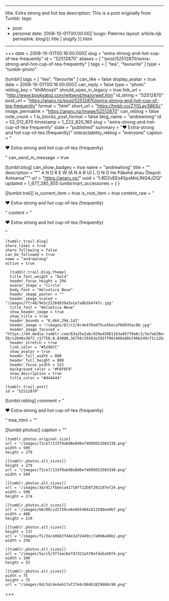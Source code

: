 
---
title: Extra strong and hot tea
description: This is a post originally from Tumblr.
tags:
  - post
  - personal
date: 2008-10-01T00:00:00Z
luogo: Palermo
layout: article.njk
permalink: blog/{{ title | slugify }}.html
---

+++
date = 2008-10-01T00:16:00.000Z
slug = "extra-strong-and-hot-cup-of-tea-frequently"
id = "52512870"
aliases = [ "/post/52512870/extra-strong-and-hot-cup-of-tea-frequently" ]
tags = [ "tea", "favourite" ]
type = "tumblr-photo"

[tumblr]
tags = [ "tea", "favourite" ]
can_like = false
display_avatar = true
date = 2008-10-01T00:16:00.000Z
can_reply = false
type = "photo"
reblog_key = "khIMzoqV"
should_open_in_legacy = true
link_url = "http://www.booksatoz.com/witsend/tea/orwell.htm"
id_string = "52512870"
post_url = "https://anaru.nz/post/52512870/extra-strong-and-hot-cup-of-tea-frequently"
format = "html"
short_url = "https://tmblr.co/ZYGLay38KXc"
image_permalink = "https://anaru.nz/image/52512870"
can_reblog = false
note_count = 1
is_blocks_post_format = false
blog_name = "andrewlong"
id = 52_512_870
timestamp = 1_222_820_160
slug = "extra-strong-and-hot-cup-of-tea-frequently"
state = "published"
summary = "♥ Extra-strong and hot cup-of-tea (frequently)"
interactability_reblog = "everyone"
caption = "<p>♥ Extra-strong and hot cup-of-tea (frequently)</p>"
can_send_in_message = true

  [tumblr.blog]
  can_show_badges = true
  name = "andrewlong"
  title = ""
  description = """
A  N  D  R  E  W (Ā N A R U)  L  O  N  G
He Pākehā ahau
Ōtepoti Aotearoa"""
  url = "https://anaru.nz/"
  uuid = "t:8D2vEEs4SpsMxLlNQ4JZIQ"
  updated = 1_677_285_855
  tumblrmart_accessories = { }

  [[tumblr.trail]]
  is_current_item = true
  is_root_item = true
  content_raw = "<p>♥ Extra-strong and hot cup-of-tea (frequently)</p>"
  content = "<p>&hearts; Extra-strong and&nbsp;hot&nbsp;cup-of-tea (frequently)</p>"

    [tumblr.trail.blog]
    share_likes = true
    share_following = false
    can_be_followed = true
    name = "andrewlong"
    active = true

      [tumblr.trail.blog.theme]
      title_font_weight = "bold"
      header_focus_height = 294
      avatar_shape = "circle"
      body_font = "Helvetica Neue"
      header_image_poster = ""
      header_image_scaled = "/images/ff/48/9e5c2226d838a5a1e7a8b1b4f47c.jpg"
      title_font = "Helvetica Neue"
      show_header_image = true
      show_title = true
      header_bounds = "0,664,294,142"
      header_image = "/images/87/c2/8c4e470ad75ce56ecaf0d935ac86.jpg"
      header_image_focused = "https://64.media.tumblr.com/63a35e2abc929ed26811b3a85770a6c3/3e7a638ec7f9dd6a-5b/s2048x3072_c17750,0,83000,36750/29363e1937f981968abbb740b249cf1c12b201da.jpg"
      header_stretch = true
      link_color = "#529ECC"
      show_avatar = true
      header_full_width = 800
      header_full_height = 800
      header_focus_width = 522
      background_color = "#F6F6F6"
      show_description = true
      title_color = "#444444"

    [tumblr.trail.post]
    id = "52512870"

  [tumblr.reblog]
  comment = "<p>♥ Extra-strong and hot cup-of-tea (frequently)</p>"
  tree_html = ""

  [[tumblr.photos]]
  caption = ""

    [tumblr.photos.original_size]
    url = "/images/73/e7/133f9ab98e8d6ef4095652503330.png"
    width = 509
    height = 279

    [[tumblr.photos.alt_sizes]]
    height = 279
    url = "/images/73/e7/133f9ab98e8d6ef4095652503330.png"
    width = 509

    [[tumblr.photos.alt_sizes]]
    url = "/images/3d/41/fbbeca41710ff22b8f292197ef24.png"
    width = 500
    height = 274

    [[tumblr.photos.alt_sizes]]
    url = "/images/b6/00/cd2759ce6e945404c811599ee9bf.png"
    width = 400
    height = 219

    [[tumblr.photos.alt_sizes]]
    height = 137
    url = "/images/f1/34/e8b82f44e2af2449cc7a0b8ad6b2.png"
    width = 250

    [[tumblr.photos.alt_sizes]]
    url = "/images/5a/c5/3ffaac6e7d7321a578efda5a58f4.png"
    width = 100
    height = 55

    [[tumblr.photos.alt_sizes]]
    width = 75
    height = 75
    url = "/images/0d/5d/4e4eb17af27e6c084b1829968c90.png"
+++
